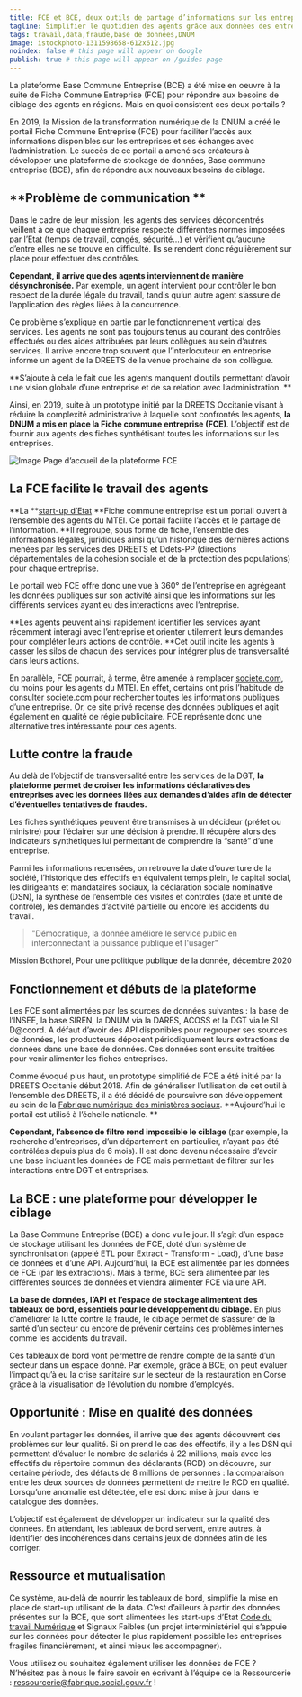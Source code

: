 ```yaml
---
title: FCE et BCE, deux outils de partage d’informations sur les entreprises
tagline: Simplifier le quotidien des agents grâce aux données des entreprises
tags: travail,data,fraude,base de données,DNUM
image: istockphoto-1311598658-612x612.jpg
noindex: false # this page will appear on Google
publish: true # this page will appear on /guides page
---
```


La plateforme Base Commune Entreprise (BCE) a été mise en oeuvre à la suite de Fiche Commune Entreprise (FCE) pour répondre aux besoins de ciblage des agents en régions. Mais en quoi consistent ces deux portails ?

En 2019, la Mission de la transformation numérique de la DNUM a créé le portail Fiche Commune Entreprise (FCE) pour faciliter l’accès aux informations disponibles sur les entreprises et ses échanges avec l’administration. Le succès de ce portail a amené ses créateurs à développer une plateforme de stockage de données, Base commune entreprise (BCE), afin de répondre aux nouveaux besoins de ciblage.

## **Problème de communication **

Dans le cadre de leur mission, les agents des services déconcentrés veillent à ce que chaque entreprise respecte différentes normes imposées par l’Etat (temps de travail, congés, sécurité...) et vérifient qu’aucune d’entre elles ne se trouve en difficulté. Ils se rendent donc régulièrement sur place pour effectuer des contrôles.

**Cependant, il arrive que des agents interviennent de manière désynchronisée.** Par exemple, un agent intervient pour contrôler le bon respect de la durée légale du travail, tandis qu’un autre agent s’assure de l’application des règles liées à la concurrence.

Ce problème s’explique en partie par le fonctionnement vertical des services. Les agents ne sont pas toujours tenus au courant des contrôles effectués ou des aides attribuées par leurs collègues au sein d’autres services. Il arrive encore trop souvent que l’interlocuteur en entreprise informe un agent de la DREETS de la venue prochaine de son collègue.

**S’ajoute à cela le fait que les agents manquent d’outils permettant d’avoir une vision globale d’une entreprise et de sa relation avec l’administration. **

Ainsi, en 2019, suite à un prototype initié par la DREETS Occitanie visant à réduire la complexité administrative à laquelle sont confrontés les agents, **la DNUM a mis en place la Fiche commune entreprise (FCE)**. L’objectif est de fournir aux agents des fiches synthétisant toutes les informations sur les entreprises.

![Image](/images/guides/BCE_FCE_1.png)
Page d’accueil de la plateforme FCE

## La FCE facilite le travail des agents

**La **[start-up d’Etat](https://www.associations.gouv.fr/qu-est-ce-qu-une-start-up-d-etat-l-exemple-de-beta-gouv-fr.html) **Fiche commune entreprise est un portail ouvert à l’ensemble des agents du MTEI. Ce portail facilite l’accès et le partage de l’information. **Il regroupe, sous forme de fiche, l’ensemble des informations légales, juridiques ainsi qu’un historique des dernières actions menées par les services des DREETS et Ddets-PP (directions départementales de la cohésion sociale et de la protection des populations) pour chaque entreprise.

Le portail web FCE offre donc une vue à 360° de l’entreprise en agrégeant les données publiques sur son activité ainsi que les informations sur les différents services ayant eu des interactions avec l’entreprise.

**Les agents peuvent ainsi rapidement identifier les services ayant récemment interagi avec l’entreprise et orienter utilement leurs demandes pour compléter leurs actions de contrôle. **Cet outil incite les agents à casser les silos de chacun des services pour intégrer plus de transversalité dans leurs actions.

En parallèle, FCE pourrait, à terme, être amenée à remplacer [societe.com](http://societe.com/), du moins pour les agents du MTEI. En effet, certains ont pris l’habitude de consulter societe.com pour rechercher toutes les informations publiques d’une entreprise. Or, ce site privé recense des données publiques et agit également en qualité de régie publicitaire. FCE représente donc une alternative très intéressante pour ces agents.

## Lutte contre la fraude

Au delà de l’objectif de transversalité entre les services de la DGT, **la plateforme permet de croiser les informations déclaratives des entreprises avec les données liées aux demandes d’aides afin de détecter d’éventuelles tentatives de fraudes.**

Les fiches synthétiques peuvent être transmises à un décideur (préfet ou ministre) pour l’éclairer sur une décision à prendre. Il récupère alors des indicateurs synthétiques lui permettant de comprendre la “santé” d’une entreprise.

Parmi les informations recensées, on retrouve la date d’ouverture de la société, l’historique des effectifs en équivalent temps plein, le capital social, les dirigeants et mandataires sociaux, la déclaration sociale nominative (DSN), la synthèse de l’ensemble des visites et contrôles (date et unité de contrôle), les demandes d’activité partielle ou encore les accidents du travail.

> "Démocratique, la donnée améliore le service public en interconnectant la puissance publique et l'usager"

Mission Bothorel, Pour une politique publique de la donnée, décembre 2020

## Fonctionnement et débuts de la plateforme

Les FCE sont alimentées par les sources de données suivantes : la base de l’INSEE, la base SIREN, la DNUM via la DARES, ACOSS et la DGT via le SI D@ccord. A défaut d’avoir des API disponibles pour regrouper ses sources de données, les producteurs déposent périodiquement leurs extractions de données dans une base de données. Ces données sont ensuite traitées pour venir alimenter les fiches entreprises.

Comme évoqué plus haut, un prototype simplifié de FCE a été initié par la DREETS Occitanie début 2018. Afin de généraliser l’utilisation de cet outil à l’ensemble des DREETS, il a été décidé de poursuivre son développement au sein de la [Fabrique numérique des ministères sociaux](https://www.fabrique.social.gouv.fr/). **Aujourd’hui le portail est utilisé à l’échelle nationale. **

**Cependant, l’absence de filtre rend impossible le ciblage** (par exemple, la recherche d’entreprises, d’un département en particulier, n’ayant pas été contrôlées depuis plus de 6 mois). Il est donc devenu nécessaire d’avoir une base incluant les données de FCE mais permettant de filtrer sur les interactions entre DGT et entreprises.

## La BCE : une plateforme pour développer le ciblage

La Base Commune Entreprise (BCE) a donc vu le jour. Il s’agit d’un espace de stockage utilisant les données de FCE, doté d’un système de synchronisation (appelé ETL pour Extract - Transform - Load), d’une base de données et d’une API. Aujourd’hui, la BCE est alimentée par les données de FCE (par les extractions). Mais à terme, BCE sera alimentée par les différentes sources de données et viendra alimenter FCE via une API.

**La base de données, l’API et l’espace de stockage alimentent des tableaux de bord, essentiels pour le développement du ciblage.** En plus d’améliorer la lutte contre la fraude, le ciblage permet de s’assurer de la santé d’un secteur ou encore de prévenir certains des problèmes internes comme les accidents du travail.

Ces tableaux de bord vont permettre de rendre compte de la santé d’un secteur dans un espace donné. Par exemple, grâce à BCE, on peut évaluer l’impact qu’à eu la crise sanitaire sur le secteur de la restauration en Corse grâce à la visualisation de l’évolution du nombre d’employés.

## Opportunité : Mise en qualité des données

En voulant partager les données, il arrive que des agents découvrent des problèmes sur leur qualité. Si on prend le cas des effectifs, il y a les DSN qui permettent d’évaluer le nombre de salariés à 22 millions, mais avec les effectifs du répertoire commun des déclarants (RCD) on découvre, sur certaine période, des défauts de 8 millions de personnes : la comparaison entre les deux sources de données permettent de mettre le RCD en qualité. Lorsqu’une anomalie est détectée, elle est donc mise à jour dans le catalogue des données.

L’objectif est également de développer un indicateur sur la qualité des données. En attendant, les tableaux de bord servent, entre autres, à identifier des incohérences dans certains jeux de données afin de les corriger.

## **Ressource et mutualisation**

Ce système, au-delà de nourrir les tableaux de bord, simplifie la mise en place de start-up utilisant de la data. C’est d’ailleurs à partir des données présentes sur la BCE, que sont alimentées les start-ups d’Etat [Code du travail Numérique](https://ressourcerie.fabrique.social.gouv.fr/articles/code_travail_numerique) et Signaux Faibles (un projet interministériel qui s’appuie sur les données pour détecter le plus rapidement possible les entreprises fragiles financièrement, et ainsi mieux les accompagner).

Vous utilisez ou souhaitez également utiliser les données de FCE ? N’hésitez pas à nous le faire savoir en écrivant à l’équipe de la Ressourcerie : ressourcerie@fabrique.social.gouv.fr !
